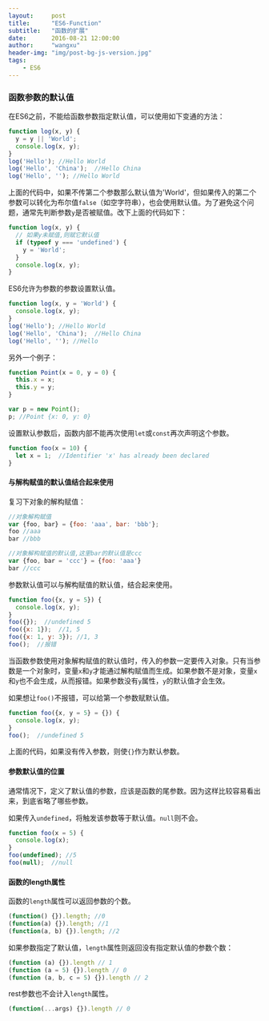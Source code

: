 ```yaml
---
layout:     post
title:      "ES6-Function"
subtitle:   "函数的扩展"
date:       2016-08-21 12:00:00
author:     "wangxu"
header-img: "img/post-bg-js-version.jpg"
tags:
    - ES6
---
```


### 函数参数的默认值

在ES6之前，不能给函数参数指定默认值，可以使用如下变通的方法：

```javascript
function log(x, y) {
  y = y || 'World';
  console.log(x, y);
}
log('Hello'); //Hello World
log('Hello', 'China');  //Hello China
log('Hello', ''); //Hello World
```

上面的代码中，如果不传第二个参数那么默认值为'World'，但如果传入的第二个参数可以转化为布尔值`false`（如空字符串），也会使用默认值。为了避免这个问题，通常先判断参数`y`是否被赋值。改下上面的代码如下：

```javascript
function log(x, y) {
  // 如果y未赋值,则赋它默认值
  if (typeof y === 'undefined') {
    y = 'World';
  }
  console.log(x, y);
}
```

ES6允许为参数的参数设置默认值。

```javascript
function log(x, y = 'World') {
  console.log(x, y);
}
log('Hello'); //Hello World
log('Hello', 'China');  //Hello China
log('Hello', ''); //Hello
```

另外一个例子：

```javascript
function Point(x = 0, y = 0) {
  this.x = x;
  this.y = y;
}

var p = new Point();
p; //Point {x: 0, y: 0}
```

设置默认参数后，函数内部不能再次使用`let`或`const`再次声明这个参数。

```javascript
function foo(x = 10) {
  let x = 1;  //Identifier 'x' has already been declared
}
```

#### 与解构赋值的默认值结合起来使用

复习下对象的解构赋值：

```javascript
//对象解构赋值
var {foo, bar} = {foo: 'aaa', bar: 'bbb'};
foo //aaa
bar //bbb

//对象解构赋值的默认值,这里bar的默认值是ccc
var {foo, bar = 'ccc'} = {foo: 'aaa'}
bar //ccc
```

参数默认值可以与解构赋值的默认值，结合起来使用。

```javascript
function foo({x, y = 5}) {
  console.log(x, y);
}
foo({});  //undefined 5
foo({x: 1});  //1, 5
foo({x: 1, y: 3}); //1, 3
foo();  //报错
```

当函数参数使用对象解构赋值的默认值时，传入的参数一定要传入对象。只有当参数是一个对象时，变量`x`和`y`才能通过解构赋值而生成。如果参数不是对象，变量`x`和`y`也不会生成，从而报错。如果参数没有`y`属性，`y`的默认值才会生效。

如果想让`foo()`不报错，可以给第一个参数赋默认值。

```javascript
function foo({x, y = 5} = {}) {
  console.log(x, y);
}
foo();  //undefined 5
```

上面的代码，如果没有传入参数，则使`{}`作为默认参数。

#### 参数默认值的位置

通常情况下，定义了默认值的参数，应该是函数的尾参数。因为这样比较容易看出来，到底省略了哪些参数。

如果传入`undefined`，将触发该参数等于默认值。`null`则不会。

```javascript
function foo(x = 5) {
  console.log(x);
}
foo(undefined); //5
foo(null);  //null
```

#### 函数的length属性

函数的`length`属性可以返回参数的个数。

```javascript
(function() {}).length; //0
(function(a) {}).length; //1
(function(a, b) {}).length; //2
```

如果参数指定了默认值，`length`属性则返回没有指定默认值的参数个数：

```javascript
(function (a) {}).length // 1
(function (a = 5) {}).length // 0
(function (a, b, c = 5) {}).length // 2
```

rest参数也不会计入`length`属性。

```javascript
(function(...args) {}).length // 0
```

